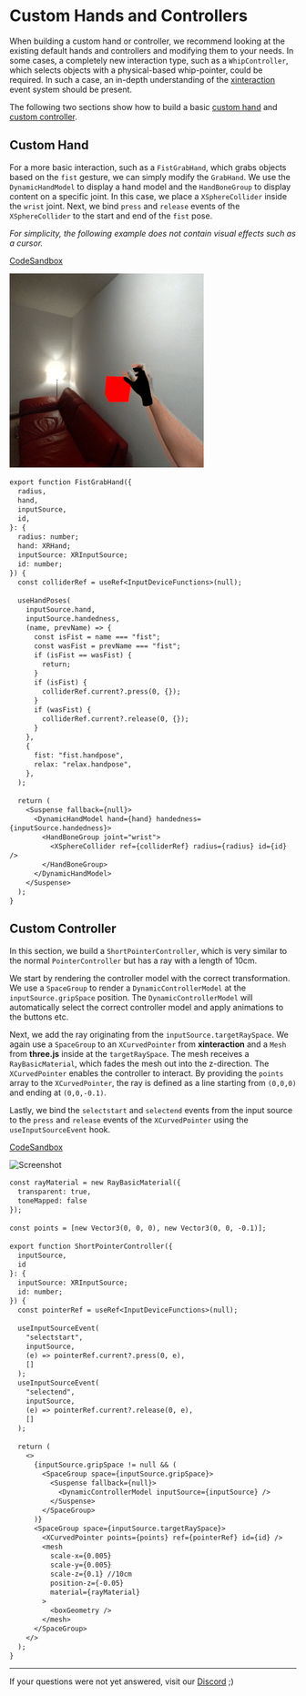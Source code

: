 # Custom Hands and Controllers

When building a custom hand or controller, we recommend looking at the existing default hands and controllers and modifying them to your needs. In some cases, a completely new interaction type, such as a `WhipController`, which selects objects with a physical-based whip-pointer, could be required. In such a case, an in-depth understanding of the [xinteraction](https://github.com/coconut-xr/xinteraction) event system should be present.

The following two sections show how to build a basic [custom hand](#custom-hand) and [custom controller](#custom-controller).

## Custom Hand

For a more basic interaction, such as a `FistGrabHand`, which grabs objects based on the `fist` gesture, we can simply modify the `GrabHand`. We use the `DynamicHandModel` to display a hand model and the `HandBoneGroup` to display content on a specific joint. In this case, we place a `XSphereCollider` inside the `wrist` joint. Next, we bind `press` and `release` events of the `XSphereCollider` to the start and end of the `fist` pose.

_For simplicity, the following example does not contain visual effects such as a cursor._

[CodeSandbox](https://codesandbox.io/s/natuerlich-fist-grab-hand-75r355?file=/src/app.tsx)

![Screenshot](./fist-grab-hand.gif)

```tsx
export function FistGrabHand({
  radius,
  hand,
  inputSource,
  id,
}: {
  radius: number;
  hand: XRHand;
  inputSource: XRInputSource;
  id: number;
}) {
  const colliderRef = useRef<InputDeviceFunctions>(null);

  useHandPoses(
    inputSource.hand,
    inputSource.handedness,
    (name, prevName) => {
      const isFist = name === "fist";
      const wasFist = prevName === "fist";
      if (isFist == wasFist) {
        return;
      }
      if (isFist) {
        colliderRef.current?.press(0, {});
      }
      if (wasFist) {
        colliderRef.current?.release(0, {});
      }
    },
    {
      fist: "fist.handpose",
      relax: "relax.handpose",
    },
  );

  return (
    <Suspense fallback={null}>
      <DynamicHandModel hand={hand} handedness={inputSource.handedness}>
        <HandBoneGroup joint="wrist">
          <XSphereCollider ref={colliderRef} radius={radius} id={id} />
        </HandBoneGroup>
      </DynamicHandModel>
    </Suspense>
  );
}
```

## Custom Controller

In this section, we build a `ShortPointerController`, which is very similar to the normal `PointerController` but has a ray with a length of 10cm.

We start by rendering the controller model with the correct transformation. We use a `SpaceGroup` to render a `DynamicControllerModel` at the `inputSource.gripSpace` position. The `DynamicControllerModel` will automatically select the correct controller model and apply animations to the buttons etc.

Next, we add the ray originating from the `inputSource.targetRaySpace`. We again use a `SpaceGroup` to an `XCurvedPointer` from **xinteraction** and a `Mesh` from **three.js** inside at the `targetRaySpace`. The mesh receives a `RayBasicMaterial`, which fades the mesh out into the z-direction. The `XCurvedPointer` enables the controller to interact. By providing the `points` array to the `XCurvedPointer`, the ray is defined as a line starting from `(0,0,0)` and ending at `(0,0,-0.1)`.

Lastly, we bind the `selectstart` and `selectend` events from the input source to the `press` and `release` events of the `XCurvedPointer` using the `useInputSourceEvent` hook.

[CodeSandbox](https://codesandbox.io/s/natuerlich-short-pointer-controller-xv43wn?file=/src/app.tsx)

![Screenshot](./short-pointer-controller.gif)

```tsx
const rayMaterial = new RayBasicMaterial({
  transparent: true,
  toneMapped: false
});

const points = [new Vector3(0, 0, 0), new Vector3(0, 0, -0.1)];

export function ShortPointerController({
  inputSource,
  id
}: {
  inputSource: XRInputSource;
  id: number;
}) {
  const pointerRef = useRef<InputDeviceFunctions>(null);

  useInputSourceEvent(
    "selectstart",
    inputSource,
    (e) => pointerRef.current?.press(0, e),
    []
  );
  useInputSourceEvent(
    "selectend",
    inputSource,
    (e) => pointerRef.current?.release(0, e),
    []
  );

  return (
    <>
      {inputSource.gripSpace != null && (
        <SpaceGroup space={inputSource.gripSpace}>
          <Suspense fallback={null}>
            <DynamicControllerModel inputSource={inputSource} />
          </Suspense>
        </SpaceGroup>
      )}
      <SpaceGroup space={inputSource.targetRaySpace}>
        <XCurvedPointer points={points} ref={pointerRef} id={id} />
        <mesh
          scale-x={0.005}
          scale-y={0.005}
          scale-z={0.1} //10cm
          position-z={-0.05}
          material={rayMaterial}
        >
          <boxGeometry />
        </mesh>
      </SpaceGroup>
    </>
  );
}
```

---

If your questions were not yet answered, visit our [Discord](https://discord.gg/NCYM8ujndE) ;)
